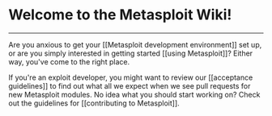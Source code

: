 # Welcome to the Metasploit Wiki!
----
Are you anxious to get your [[Metasploit development environment]] set up, or are you simply interested in getting started [[using Metasploit]]? Either way, you've come to the right place.

If you're an exploit developer, you might want to review our [[acceptance guidelines]] to find out what all we expect when we see pull requests for new Metasploit modules. No idea what you should start working on? Check out the guidelines for [[contributing to Metasploit]].

